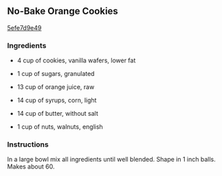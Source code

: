 ## No-Bake Orange Cookies

[5efe7d9e49](http://www.food.com/recipe/no-bake-orange-cookies-124915)

### Ingredients

 - 4 cup of cookies, vanilla wafers, lower fat

 - 1 cup of sugars, granulated

 - 13 cup of orange juice, raw

 - 14 cup of syrups, corn, light

 - 14 cup of butter, without salt

 - 1 cup of nuts, walnuts, english

### Instructions

In a large bowl mix all ingredients until well blended. Shape in 1 inch balls. Makes about 60.